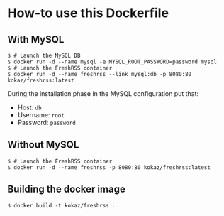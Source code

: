 # How-to use this Dockerfile
## With MySQL

```
$ # Launch the MySQL DB
$ docker run -d --name mysql -e MYSQL_ROOT_PASSWORD=password mysql
$ # Launch the FreshRSS container
$ docker run -d --name freshrss --link mysql:db -p 8080:80 kokaz/freshrss:latest
```

During the installation phase in the MySQL configuration put that:

* Host: `db`
* Username: `root`
* Password: `password`

## Without MySQL

```
$ # Launch the FreshRSS container
$ docker run -d --name freshrss -p 8080:80 kokaz/freshrss:latest
```

## Building the docker image

```
$ docker build -t kokaz/freshrss .
```

